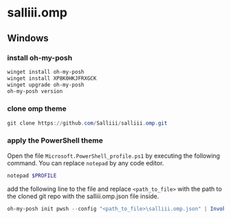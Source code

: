 # salliii.omp

## Windows
### install oh-my-posh

```powershell
winget install oh-my-posh
winget install XP8K0HKJFRXGCK
winget upgrade oh-my-posh
oh-my-posh version
```

### clone omp theme

```powershell
git clone https://github.com/Salliii/salliii.omp.git
```

### apply the PowerShell theme

Open the file `Microsoft.PowerShell_profile.ps1` by executing the following command. You can replace `notepad` by any code editor.
```powershell
notepad $PROFILE
```
add the following line to the file and replace `<path_to_file>` with the path to the cloned git repo with the salliii.omp.json file inside.
```powershell
oh-my-posh init pwsh --config "<path_to_file>\salliii.omp.json" | Invoke-Expression

```